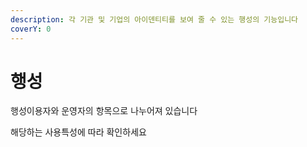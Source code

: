 ```yaml
---
description: 각 기관 및 기업의 아이덴티티를 보여 줄 수 있는 행성의 기능입니다
coverY: 0
---
```


# 행성

행성이용자와 운영자의 항목으로 나누어져 있습니다&#x20;

해당하는 사용특성에 따라 확인하세요&#x20;
